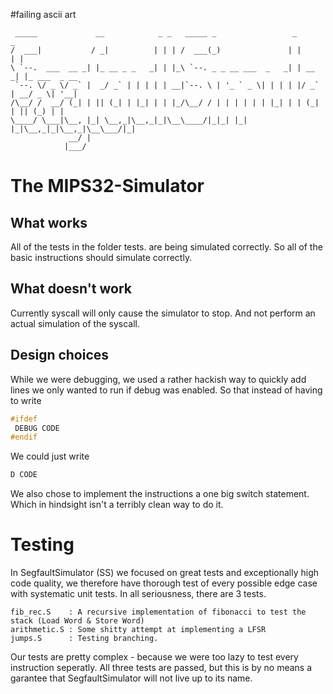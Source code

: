 
#failing ascii art
```
 _____             __            _ _   _____ _                 _       _
/  ___|           / _|          | | | /  ___(_)               | |     | |
\ `--.  ___  __ _| |_ __ _ _   _| | |_\ `--. _ _ __ ___  _   _| | __ _| |_ ___  _ __
 `--. \/ _ \/ _` |  _/ _` | | | | | __|`--. \ | '_ ` _ \| | | | |/ _` | __/ _ \| '__|
/\__/ /  __/ (_| | || (_| | |_| | | |_/\__/ / | | | | | | |_| | | (_| | || (_) | |
\____/ \___|\__, |_| \__,_|\__,_|_|\__\____/|_|_| |_| |_|\__,_|_|\__,_|\__\___/|_|
             __/ |
            |___/

 ```
# The MIPS32-Simulator

## What works
All of the tests in the folder tests. are being simulated correctly. So all of the basic instructions should
simulate correctly.


## What doesn't work
Currently syscall will only cause the simulator to stop. And not perform an actual simulation of the syscall.

## Design choices

While we were debugging, we used a rather hackish way to quickly add lines we only wanted to run if debug was enabled.
So that instead of having to write
```c
#ifdef
 DEBUG CODE
#endif
```
We could just write
```c
D CODE
```

We also chose to implement the instructions a one big switch statement. Which in hindsight isn't a terribly clean way to do it.


# Testing

In SegfaultSimulator (SS) we focused on great tests and exceptionally high code quality,
we therefore have thorough test of every possible edge case with systematic unit tests.
In all seriousness, there are 3 tests.

    fib_rec.S    : A recursive implementation of fibonacci to test the stack (Load Word & Store Word)
    arithmetic.S : Some shitty attempt at implementing a LFSR
    jumps.S      : Testing branching.

Our tests are pretty complex - because we were too lazy to test every instruction seperatly.
All three tests are passed, but this is by no means a garantee that SegfaultSimulator will not live up to its name.

